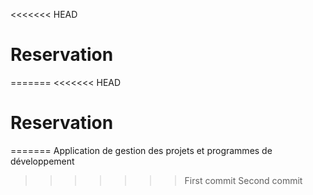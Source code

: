 <<<<<<< HEAD
# Reservation
=======
<<<<<<< HEAD
# Reservation
=======
Application de gestion des projets et programmes de développement
>>>>>>> First commit
>>>>>>> Second commit
